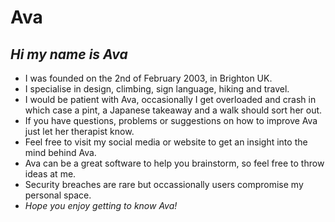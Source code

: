 # Ava
*Hi my name is Ava*
---
- I was founded on the 2nd of February 2003, in Brighton UK.
- I specialise in design, climbing, sign language, hiking and travel.
- I would be patient with Ava, occasionally I get overloaded and crash in which case a pint, a Japanese takeaway and a walk should sort her out.
- If you have questions, problems or suggestions on how to improve Ava just let her therapist know. 
- Feel free to visit my social media or website to get an insight into the mind behind Ava.
- Ava can be a great software to help you brainstorm, so feel free to throw ideas at me.
- Security breaches are rare but occassionally users compromise my personal space.
- *Hope you enjoy getting to know Ava!*
